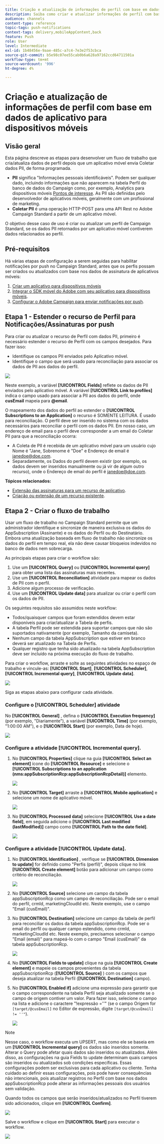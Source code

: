 ```yaml
---
title: Criação e atualização de informações de perfil com base em dados de aplicativo para dispositivos móveis
description: Saiba como criar e atualizar informações de perfil com base em dados de aplicativos para dispositivos móveis.
audience: channels
content-type: reference
topic-tags: push-notifications
context-tags: delivery,mobileAppContent,back
feature: Push
role: User
level: Intermediate
exl-id: 1b48456e-9aae-485c-a7c4-7e3e2f53cbca
source-git-commit: b5e98c07ee55cab0b6a628a97162ccd64711501a
workflow-type: tm+mt
source-wordcount: '996'
ht-degree: 4%

---
```


# Criação e atualização de informações de perfil com base em dados de aplicativo para dispositivos móveis

## Visão geral

Esta página descreve as etapas para desenvolver um fluxo de trabalho que cria/atualiza dados de perfil depois que um aplicativo móvel envia Coletar dados PII, de forma programada.

* **PII** significa &quot;Informações pessoais identificáveis&quot;. Podem ser qualquer dado, incluindo informações que não aparecem na tabela Perfil do banco de dados do Campaign como, por exemplo, Analytics para dispositivos móveis [Pontos de interesse](../../integrating/using/about-campaign-points-of-interest-data-integration.md). As PII são definidas pelo desenvolvedor de aplicativos móveis, geralmente com um profissional de marketing.
* **Coletar PII** é uma operação HTTP-POST para uma API Rest no Adobe Campaign Standard a partir de um aplicativo móvel.

O objetivo desse caso de uso é criar ou atualizar um perfil de Campaign Standard, se os dados PII retornados por um aplicativo móvel contiverem dados relacionados ao perfil.

## Pré-requisitos

Há várias etapas de configuração a serem seguidas para habilitar notificações por push no Campaign Standard, antes que os perfis possam ser criados ou atualizados com base nos dados de assinatura de aplicativos móveis:

1. [Criar um aplicativo para dispositivos móveis](../../administration/using/configuring-a-mobile-application.md)
1. [Integrar o SDK móvel do Adobe com seu aplicativo para dispositivos móveis](../../administration/using/supported-mobile-use-cases.md).
1. [Configurar o Adobe Campaign para enviar notificações por push](../../administration/using/configuring-a-mobile-application.md).

## Etapa 1 - Estender o recurso de Perfil para Notificações/Assinaturas por push

Para criar ou atualizar o recurso de Perfil com dados PII, primeiro é necessário estender o recurso de Perfil com os campos desejados. Para fazer isso:

* Identifique os campos PII enviados pelo Aplicativo móvel.
* Identifique o campo que será usado para reconciliação para associar os dados de PII aos dados do perfil.

![](assets/update_profile1.png)

Neste exemplo, a variável **[!UICONTROL Fields]** reflete os dados de PII enviados pelo aplicativo móvel. A variável **[!UICONTROL Link to profiles]** indica o campo usado para associar a PII aos dados do perfil, onde **cusEmail** mapeia para **@email**.

O mapeamento dos dados do perfil ao estender o **[!UICONTROL Subscriptions to an Application]** o recurso é SOMENTE LEITURA. É usado para reconciliação. O perfil deve ser inserido no sistema com os dados necessários para reconciliar o perfil com os dados PII. Em nosso caso, um endereço de email para o perfil deve corresponder a um email do Coletar PII para que a reconciliação ocorra:

* A Coleta de PII é recebida de um aplicativo móvel para um usuário cujo Nome é &quot;Jane, Sobrenome é &quot;Doe&quot; e Endereço de email é janedoe@doe.com.
* Separadamente, os Dados do perfil devem existir (por exemplo, os dados devem ser inseridos manualmente ou já vir de algum outro recurso), onde o Endereço de email do perfil é janedoe@doe.com.

**Tópicos relacionados:**

* [Extensão das assinaturas para um recurso de aplicativo](../../developing/using/extending-the-subscriptions-to-an-application-resource.md).
* [Criação ou extensão de um recurso existente](../../developing/using/key-steps-to-add-a-resource.md).

## Etapa 2 - Criar o fluxo de trabalho

Usar um fluxo de trabalho no Campaign Standard permite que um administrador identifique e sincronize de maneira exclusiva os dados do AppSubscription (Assinante) e os dados do Perfil ou do Destinatário. Embora uma atualização baseada em fluxo de trabalho não sincronize os dados do perfil em tempo real, ela não deve causar bloqueios indevidos no banco de dados nem sobrecarga.

As principais etapas para criar o workflow são:

1. Use um **[!UICONTROL Query]** ou **[!UICONTROL Incremental query]** para obter uma lista das assinaturas mais recentes.
1. Use um **[!UICONTROL Reconciliation]** atividade para mapear os dados de PII com o perfil.
1. Adicione algum processo de verificação.
1. Use um **[!UICONTROL Update data]** para atualizar ou criar o perfil com os dados de PII.

Os seguintes requisitos são assumidos neste workflow:

* Todos/quaisquer campos que foram estendidos devem estar disponíveis para criar/atualizar a Tabela de perfis.
* A tabela Perfil pode ser estendida para suportar campos que não são suportados nativamente (por exemplo, Tamanho da camiseta).
* Nenhum campo da tabela AppSubscription que estiver em branco deverá ser atualizado na Tabela de Perfis.
* Qualquer registro que tenha sido atualizado na tabela AppSubscription deve ser incluído na próxima execução do fluxo de trabalho.

Para criar o workflow, arraste e solte as seguintes atividades no espaço de trabalho e vincule-as: **[!UICONTROL Start]**, **[!UICONTROL Scheduler]**, **[!UICONTROL Incremental query]**, **[!UICONTROL Update data]**.

![](assets/update_profile0.png)

Siga as etapas abaixo para configurar cada atividade.

### Configure o **[!UICONTROL Scheduler]** atividade

No **[!UICONTROL General]** , defina o **[!UICONTROL Execution frequency]** (por exemplo, &quot;Diariamente&quot;), a variável **[!UICONTROL Time]** (por exemplo, &quot;1:00:00 AM&quot;), e o **[!UICONTROL Start]** (por exemplo, Data de hoje).

![](assets/update_profile2.png)

### Configure a atividade **[!UICONTROL Incremental query]**.

1. No **[!UICONTROL Properties]** clique na guia **[!UICONTROL Select an element]** ícone do **[!UICONTROL Resource]** e selecione o **[!UICONTROL Subscriptions to an application (nms:appSubscriptionRcp:appSubscriptionRcpDetail)]** elemento.

   ![](assets/update_profile3.png)

1. No **[!UICONTROL Target]** arraste a **[!UICONTROL Mobile application]** e selecione um nome de aplicativo móvel.

   ![](assets/update_profile4.png)

1. No **[!UICONTROL Processed data]** selecione **[!UICONTROL Use a date field]**, em seguida adicione o **[!UICONTROL Last modified (lastModified)]**  campo como **[!UICONTROL Path to the date field]**.

   ![](assets/update_profile5.png)

### Configure a atividade **[!UICONTROL Update data]**.

1. No **[!UICONTROL Identification]** , verifique se **[!UICONTROL Dimension to update]** for definido como &quot;Perfis (perfil)&quot;, depois clique no link **[!UICONTROL Create element]** botão para adicionar um campo como critério de reconciliação.

   ![](assets/update_profile_createelement.png)

1. No **[!UICONTROL Source]** selecione um campo da tabela appSubscriptionRcp como um campo de reconciliação. Pode ser o email do perfil, crmId, marketingCloudId etc. Neste exemplo, use o campo &quot;Email (cusEmail)&quot;.

1. No **[!UICONTROL Destination]** selecione um campo da tabela de perfil para reconciliar os dados da tabela appSubscriptionRcp. Pode ser o email do perfil ou qualquer campo estendido, como crmId, marketingCloudId etc. Neste exemplo, precisamos selecionar o campo &quot;Email (email)&quot; para mapeá-lo com o campo &quot;Email (cusEmail)&quot; da tabela appSubscriptionRcp.

   ![](assets/update_profile7.png)

1. No **[!UICONTROL Fields to update]** clique na guia **[!UICONTROL Create element]** e mapeie os campos provenientes da tabela appSubscriptionRcp (**[!UICONTROL Source]** ) com os campos que deseja atualizar na tabela Perfil (**[!UICONTROL Destination]** campo).

1. No **[!UICONTROL Enabled if]** adicione uma expressão para garantir que o campo correspondente na tabela Perfil seja atualizado somente se o campo de origem contiver um valor. Para fazer isso, selecione o campo na lista e adicione o caractere &quot;!expressão =&#39;&#39;&quot; (se o campo Origem for `[target/@cusEmail]` no Editor de expressão, digite `[target/@cusEmail] != ''"`).

   ![](assets/update_profile8.png)

>[!NOTE]
>
>Nesse caso, o workflow executa um UPSERT, mas como ele se baseia em um **[!UICONTROL Incremental query]** os dados são inseridos somente. Alterar o Query pode afetar quais dados são inseridos ou atualizados.
>Além disso, as configurações na guia Fields to update determinam quais campos são inseridos ou atualizados sob condições específicas. Essas configurações podem ser exclusivas para cada aplicativo ou cliente.
>Tenha cuidado ao definir essas configurações, pois pode haver consequências não intencionais, pois atualizar registros no Perfil com base nos dados appSubscriptionRcp pode alterar as informações pessoais dos usuários sem validação.

Quando todos os campos que serão inseridos/atualizados no Perfil tiverem sido adicionados, clique em **[!UICONTROL Confirm]**.

![](assets/update_profile9.png)

Salve o workflow e clique em **[!UICONTROL Start]** para executar o workflow.

![](assets/update_profile10.png)
